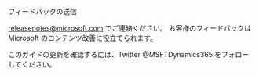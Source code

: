 <!-- This file contains localizable strings used in generating the custom PDF. Do not use as an include file in any web content. -->
<!-- strings for PDF end page -->

フィードバックの送信

<a href="mailto:releasenotes@microsoft.com">releasenotes@microsoft.com でご連絡ください</a>。 お客様のフィードバックは Microsoft のコンテンツ改善に役立てられます。

このガイドの更新を確認するには、Twitter @MSFTDynamics365 をフォローしてください。

